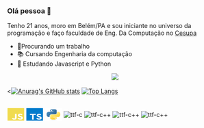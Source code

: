 ### Olá pessoa 👋

Tenho 21 anos, moro em Belém/PA e sou iniciante no universo da programação e faço faculdade de Eng. Da Computação no [Cesupa](https://www.cesupa.br/)

- 🔭Procurando um trabalho
- 📚 Cursando Engenharia da computação 
- 🌱 Estudando Javascript e Python


<p align="center">
  <img src="https://cdn.discordapp.com/attachments/519597973542535181/1052353158271225876/Ld7JX4w.gif" width="1400">
</p>






<[![Anurag's GitHub stats](https://github-readme-stats.vercel.app/api?username=Thiagottf&show_icons=true&theme=tokyonight&include_all_commits=true&count_private=true"/)](https://github.com//github-readme-stats) 
[![Top Langs](https://github-readme-stats.vercel.app/api/top-langs/?username=Thiagottf&layout&layout=compact&langs_count=7&theme=tokyonight)](https://github.com/Thiagottf/github-readme-stats)

<div style="display: inline_block"><br>
  <img align="center" alt="ttf-Js" height="30" width="40" src="https://raw.githubusercontent.com/devicons/devicon/master/icons/javascript/javascript-plain.svg">
  <img align="center" alt="ttf-Ts" height="30" width="40" src="https://raw.githubusercontent.com/devicons/devicon/master/icons/typescript/typescript-plain.svg">
  <img align="center" alt="ttf-Python" height="30" width="40" src="https://raw.githubusercontent.com/devicons/devicon/master/icons/python/python-original.svg">
  <img align="center" alt="ttf-c" height="30" width="40" src="https://cdn.jsdelivr.net/gh/devicons/devicon/icons/c/c-original.svg">
  <img align="center" alt="ttf-c++" height="30" width="40"src="https://cdn.jsdelivr.net/gh/devicons/devicon/icons/cplusplus/cplusplus-original.svg" />
  <img align="center" alt="ttf-c++" height="30" width="40"src="https://cdn.jsdelivr.net/gh/devicons/devicon/icons/html5/html5-original.svg"/>
  <img align="center" alt="ttf-c++" height="30" width="40"  src="https://cdn.jsdelivr.net/gh/devicons/devicon/icons/css3/css3-original.svg" />
          
  ##
          
          
          
           
                      
          
</div>
